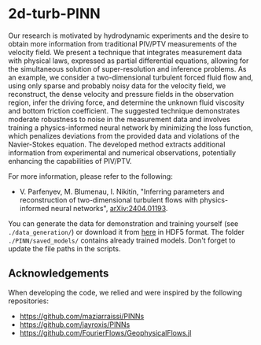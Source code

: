 # 2d-turb-PINN

Our research is motivated by hydrodynamic experiments and the desire to obtain more information from traditional PIV/PTV measurements of the velocity field. We present a technique that integrates measurement data with physical laws, expressed as partial differential equations, allowing for the simultaneous solution of super-resolution and inference problems. As an example, we consider a two-dimensional turbulent forced fluid flow and, using only sparse and probably noisy data for the velocity field, we reconstruct, the dense velocity and pressure fields in the observation region, infer the driving force, and determine the unknown fluid viscosity and bottom friction coefficient. The suggested technique demonstrates moderate robustness to noise in the measurement data and involves training a physics-informed neural network by minimizing the loss function, which penalizes deviations from the provided data and violations of the Navier-Stokes equation. The developed method extracts additional information from experimental and numerical observations, potentially enhancing the capabilities of PIV/PTV.

For more information, please refer to the following:
- V. Parfenyev, M. Blumenau, I. Nikitin, "Inferring parameters and reconstruction of two-dimensional turbulent flows with physics-informed neural networks", [arXiv:2404.01193](https://arxiv.org/pdf/2404.01193).

You can generate the data for demonstration and training yourself (see `./data_generation/`) or download it from [here](https://parfenyev.itp.ac.ru/data/2d-turb-PINN/) in HDF5 format. The folder `./PINN/saved_models/` contains already trained models. Don't forget to update the file paths in the scripts.

## Acknowledgements

When developing the code, we relied and were inspired by the following repositories:
- https://github.com/maziarraissi/PINNs
- https://github.com/jayroxis/PINNs
- https://github.com/FourierFlows/GeophysicalFlows.jl
